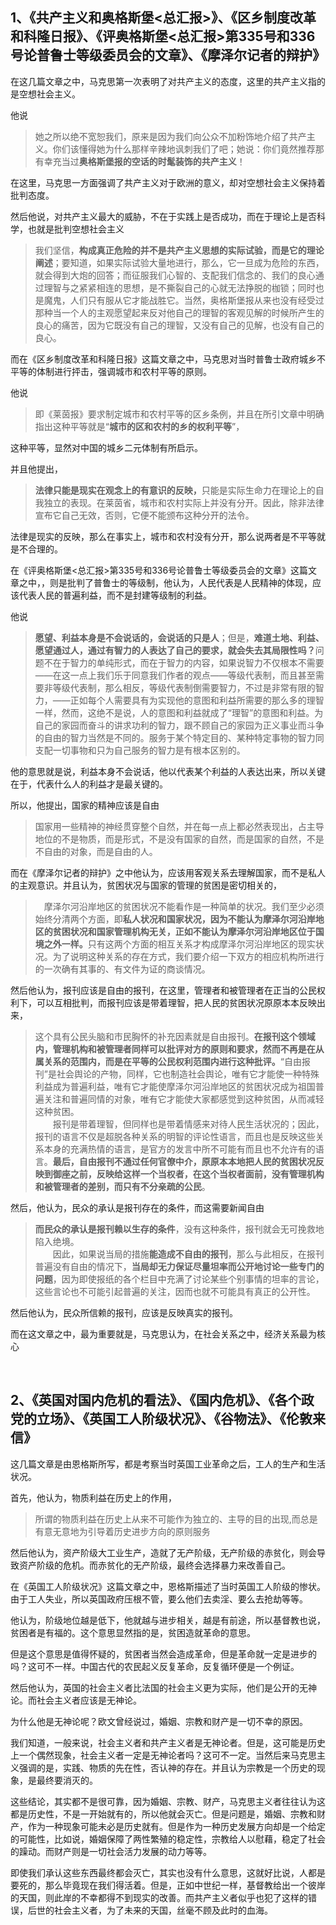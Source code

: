 <h2>1、《共产主义和奥格斯堡&lt;总汇报&gt;》、《区乡制度改革和科隆日报》、《评奥格斯堡&lt;总汇报&gt;第335号和336号论普鲁士等级委员会的文章》、《摩泽尔记者的辩护》</h2><p>在这几篇文章之中，马克思第一次表明了对共产主义的态度，这里的共产主义指的是空想社会主义。</p><p>他说</p><blockquote>她之所以绝不宽恕我们，原来是因为我们向公众不加粉饰地介绍了共产主义。你们该懂得她为什么那样辛辣地讽刺我们了吧；她说：你们竟然推荐那有幸充当过<b>奥格斯堡报的空话的时髦装饰的共产主义</b>！</blockquote><p>在这里，马克思一方面强调了共产主义对于欧洲的意义，却对空想社会主义保持着批判态度。</p><p>然后他说，对共产主义最大的威胁，不在于实践上是否成功，而在于理论上是否科学，也就是批判空想社会主义</p><blockquote>我们坚信，<b>构成真正危险的并不是共产主义思想的实际试验，而是它的理论阐述</b>；要知道，如果实际试验大量地进行，那么，它一旦成为危险的东西，就会得到大炮的回答；而征服我们心智的、支配我们信念的、我们的良心通过理智与之紧紧相连的思想，是不撕裂自己的心就无法挣脱的枷锁；同时也是魔鬼，人们只有服从它才能战胜它。当然，奥格斯堡报从来也没有经受过那种当一个人的主观愿望起来反对他自己的理智的客观见解的时候所产生的良心的痛苦，因为它既没有自己的理智，又没有自己的见解，也没有自己的良心。</blockquote><p>而在《区乡制度改革和科隆日报》这篇文章之中，马克思对当时普鲁士政府城乡不平等的体制进行抨击，强调城市和农村平等的原则。</p><p>他说</p><blockquote>即《莱茵报》要求制定城市和农村平等的区乡条例，并且在所引文章中明确指出这种平等就是“<b>城市的区和农村的乡的权利平等</b>”，</blockquote><p>这种平等，显然对中国的城乡二元体制有所启示。</p><p>并且他提出，</p><blockquote><b>法律只能是现实在观念上的有意识的反映，</b>只能是实际生命力在理论上的自我独立的表现。在莱茵省，城市和农村实际上并没有分开。因此，除非法律宣布它自己无效，否则，它便不能颁布这种分开的法令。</blockquote><p>法律是现实的反映，那么在事实上，城市和农村没有分开，那么说两者是不平等就是不合理的。</p><p>在《评奥格斯堡&lt;总汇报&gt;第335号和336号论普鲁士等级委员会的文章》这篇文章之中，，则是批判了普鲁士的等级制，他认为，人民代表是人民精神的体现，应该代表人民的普遍利益，而不是封建等级制的利益。</p><p>他说</p><blockquote><b>愿望、利益本身是不会说话的，会说话的只是人</b>；但是，<b>难道土地、利益、愿望通过人，通过有智力的人表达了自己的要求，就会失去其局限性吗？</b>问题不在于智力的单纯形式，而在于智力的内容，如果说智力不仅根本不需要——在这一点上我们乐于同意我们作者的观点——等级代表制，而且甚至需要非等级代表制，那么相反，等级代表制倒需要智力，不过是非常有限的智力，——正如每个人需要具有为实现他的意图和利益所需要的那么多的理智一样，然而，这绝不是说，人的意图和利益就成了“理智”的意图和利益。为自己的家园而奋斗的讲求功利的智力，跟不顾自己的家园为正义事业而斗争的自由的智力当然是不同的。服务于某个特定目的、某种特定事物的智力同支配一切事物和只为自己服务的智力是有根本区别的。</blockquote><p>他的意思就是说，利益本身不会说话，他以代表某个利益的人表达出来，所以关键在于，代表什么人的利益才是最关键的。</p><p>所以，他提出，国家的精神应该是自由</p><blockquote>国家用一些精神的神经贯穿整个自然，并在每一点上都必然表现出，占主导地位的不是物质，而是形式，不是没有国家的自然，而是国家的自然，不是不自由的对象，而是自由的人。</blockquote><p>而在《摩泽尔记者的辩护》之中他认为，应该用客观关系去理解国家，而不是私人的主观意识。并且认为，贫困状况与国家的管理的贫困是密切相关的，</p><blockquote>　摩泽尔河沿岸地区的贫困状况不能看作是一种简单的状况。我们至少必须始终分清两个方面，即<b>私人状况和国家状况，因为不能认为摩泽尔河沿岸地区的贫困状况和国家管理机构无关，正如不能认为摩泽尔河沿岸地区位于国境之外一样。</b>只有这两个方面的相互关系才构成摩泽尔河沿岸地区的现实状况。为了说明这种关系的存在方式，我们要介绍一下双方的相应机构所进行的一次确有其事的、有文件为证的商谈情况。</blockquote><p>然后他认为，报刊应该是自由的报刊，在这里，管理者和被管理者在正当的公民权利下，可以互相批判，而报刊应该是带着理智，把人民的贫困状况原原本本反映出来，</p><blockquote>这个具有公民头脑和市民胸怀的补充因素就是自由报刊。<b>在报刊这个领域内，管理机构和被管理者同样可以批评对方的原则和要求，然而不再是在从属关系的范围内，而是在平等的公民权利范围内进行这种批评。</b>“自由报刊”是社会舆论的产物，同样，它也制造社会舆论，唯有它才能使一种特殊利益成为普遍利益，唯有它才能使摩泽尔河沿岸地区的贫困状况成为祖国普遍关注和普遍同情的对象，唯有它才能使大家都感觉到这种贫困，从而减轻这种贫困。<br>　　报刊是带着理智，但同样也是带着情感来对待人民生活状况的；因此，报刊的语言不仅是超脱各种关系的明智的评论性语言，而且也是反映这些关系本身的充满热情的语言，是官方的发言中所不可能有而且也不允许有的语言。<b>最后，自由报刊不通过任何官僚中介，原原本本地把人民的贫困状况反映到御座之前，反映给这样一个当权者，在这个当权者面前，没有管理机构和被管理者的差别，而只有不分亲疏的公民</b>。</blockquote><p>然后，他认为，民众的承认是报刊存在的条件，而这需要新闻自由</p><blockquote><b>而民众的承认是报刊赖以生存的条件</b>，没有这种条件，报刊就会无可挽救地陷入绝境。<br>　　因此，如果说当局的措施<b>能造成不自由的报刊</b>，那么与此相反，在报刊普遍没有自由的情况下，<b>当局却无力保证尽量坦率而公开地讨论一些专门的问题</b>，因为即使报纸的各个栏目中充满了讨论某些个别事情的坦率的言论，这些言论也不可能引起普遍的关注，因而也就不可能具有真正的公开性。</blockquote><p>然后他认为，民众所信赖的报刊，应该是反映真实的报刊。</p><p>而在这文章之中，最为重要就是，马克思认为，在社会关系之中，经济关系最为核心</p><p><br></p><h2>2、《英国对国内危机的看法》、《国内危机》、《各个政党的立场》、《英国工人阶级状况》、《谷物法》、《伦敦来信》</h2><p>这几篇文章是由恩格斯所写，都是考察当时英国工业革命之后，工人的生产和生活状况。</p><p>首先，他认为，物质利益在历史上的作用，</p><blockquote>所谓的物质利益在历史上从来不可能作为独立的、主导的目的出现,而总是有意无意地为引导着历史进步方向的原则服务</blockquote><p>然后他认为，资产阶级大工业生产，造就了无产阶级，无产阶级的赤贫化，则会导致资产阶级的危机。而赤贫化的无产阶级，最终会选择暴力来改善自己。</p><p>在《英国工人阶级状况》这篇文章之中，恩格斯描述了当时英国工人阶级的惨状。由于工人失业，所以英国政府压根不管，要么他们去卖淫、要么去抢劫等等。</p><p>他认为，阶级地位越是低下，他就越与进步相关，越是有前途，所以基督教也说，贫困者是有福的。这个意思显然指的是，贫困造就革命的意思。</p><p>但是这个意思是值得怀疑的，贫困者当然会造成革命，但是革命就一定是进步的吗？这可不一样。中国古代的农民起义反复革命，反复循环便是一个例证。</p><p>然后他认为，英国的社会主义者比法国的社会主义更为实际，他们是公开的无神论。而社会主义者应该是无神论。</p><p>为什么他是无神论呢？欧文曾经说过，婚姻、宗教和财产是一切不幸的原因。</p><p>我们知道，一般来说，社会主义者和共产主义者是无神论者。但是，这可能是历史上一个偶然现象，社会主义者一定是无神论者吗？这可不一定。当然后来马克思主义强调的是，实践、物质的先在性，否认神的存在。并且认为宗教是一个历史的现象，是最终要消灭的。</p><p>这些结论，其实都不是很可靠，因为婚姻、宗教、财产，马克思主义者往往认为这都是历史性，不是一开始就有的，所以他就会灭亡。但是问题是，婚姻、宗教和财产，作为一种现象可能未必是历史就有。但是作为一种历史发展方向却是一个给定的可能性，比如说，婚姻保障了两性繁殖的稳定性，宗教给人以慰藉，稳定了社会的躁动。而财产则是一切社会活力发展的动力等等。</p><p>即使我们承认这些东西最终都会灭亡，其实也没有什么意思，这就好比说，人都是要死的，那么毕竟现在我们得活着。但是，正如中世纪一样，基督教给出一个彼岸的天国，则此岸的不幸都得不到现实的改善。而共产主义者似乎也犯了这样的错误，后世的社会主义者，为了未来的天国，丝毫不顾及此时的血海。</p><p></p><p></p><p></p><p></p><p></p><p></p>